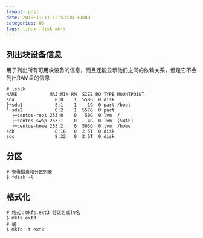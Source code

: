 ```yaml
---
layout: post
date: 2019-11-11 13:53:00 +0800
categories: OS
tags: linux fdisk mkfs
---
```


## 列出块设备信息

用于列出所有可用块设备的信息，而且还能显示他们之间的依赖关系，但是它不会列出RAM盘的信息

```
# lsblk
NAME            MAJ:MIN RM  SIZE RO TYPE MOUNTPOINT
sda               8:0    1  558G  0 disk 
├─sda1            8:1    1    1G  0 part /boot
└─sda2            8:2    1  557G  0 part 
  ├─centos-root 253:0    0   50G  0 lvm  /
  ├─centos-swap 253:1    0    4G  0 lvm  [SWAP]
  └─centos-home 253:2    0  503G  0 lvm  /home
sdb               8:16   0  2.5T  0 disk 
sdc               8:32   0  2.5T  0 disk
```

## 分区

```shell
# 查看磁盘和分区列表
$ fdisk -l
```



## 格式化

```shell
# 格式：mkfs.ext3 分区名或lv名
$ mkfs.ext3
# 或
$ mkfs -t ext3
```

